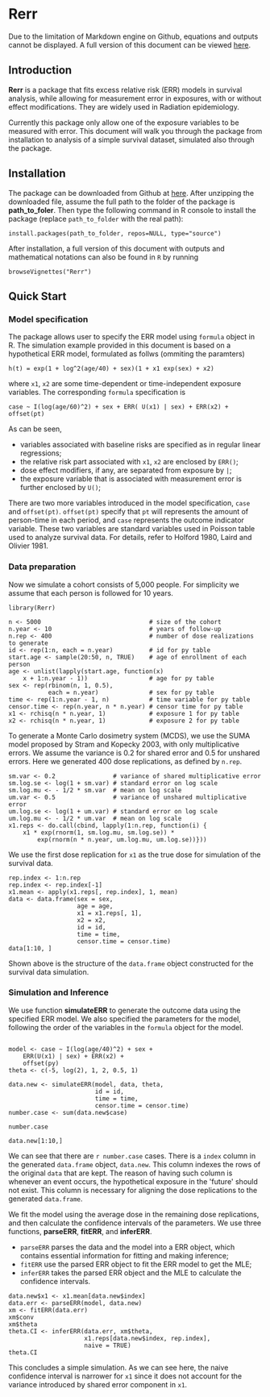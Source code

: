 # Rerr

Due to the limitation of Markdown engine on Github, equations and
outputs cannot be displayed. A full version of this document can be
viewed
[here](http://htmlpreview.github.io/?https://github.com/zhuozhang/Rerr/blob/master/vignettes/Rerr.html).

## Introduction

__Rerr__ is a package that fits excess relative risk (ERR) models in
survival analysis, while allowing for measurement error in exposures,
with or without effect modifications.  They are widely used in
Radiation epidemiology.

Currently this package only allow one of the exposure variables to be
measured with error.  This document will walk you through the package
from installation to analysis of a simple survival dataset, simulated
also through the package.

## Installation

The package can be downloaded from Github at
[here](https://github.com/zhuozhang/Rerr).  After unzipping the
downloaded file, assume the full path to the folder of the package is
**path_to_foler**.  Then type the following command in R console to
install the package (replace `path_to_folder` with the real path):

```{r eval=FALSE}
install.packages(path_to_folder, repos=NULL, type="source")
```

After installation, a full version of this document with outputs and
mathematical notations can also be found in `R` by running
```{r}
browseVignettes("Rerr")
```

## Quick Start

### Model specification

The package allows user to specify the ERR model using `formula`
object in R.  The simulation example provided in this document is
based on a hypothetical ERR model, formulated as follws (ommiting the
paramters) 

	h(t) = exp(1 + log^2(age/40) + sex)(1 + x1 exp(sex) + x2)

where `x1`, `x2` are some time-dependent or time-independent
exposure variables.  The corresponding `formula` specification is

```{r eval=FALSE}
case ~ I(log(age/60)^2) + sex + ERR( U(x1) | sex) + ERR(x2) + offset(pt)
```

As can be seen, 

*  variables associated with baseline risks are specified as in
   regular linear regressions;
*  the relative risk part associated with `x1`, `x2` are enclosed by
   `ERR()`;
*  dose effect modifiers, if any, are separated from exposure by `|`;
*  the exposure variable that is associated with measurement error is
   further enclosed by `U()`;

There are two more variables introduced in the model specification,
`case` and `offset(pt)`. `offset(pt)` specify that `pt` will
represents the amount of person-time in each period, and `case`
represents the outcome indicator variable.  These two variables are
standard variables used in Poisson table used to analyze survival
data.  For details, refer to Holford 1980, Laird and Olivier 1981.

### Data preparation

Now we simulate a cohort consists of 5,000 people.  For simplicity we
assume that each person is followed for 10 years.

```{r}
library(Rerr)

n <- 5000                              # size of the cohort
n.year <- 10                           # years of follow-up
n.rep <- 400                           # number of dose realizations to generate
id <- rep(1:n, each = n.year)          # id for py table
start.age <- sample(20:50, n, TRUE)    # age of enrollment of each person
age <- unlist(lapply(start.age, function(x)
    x + 1:n.year - 1))                 # age for py table
sex <- rep(rbinom(n, 1, 0.5),
           each = n.year)              # sex for py table
time <- rep(1:n.year - 1, n)           # time variable for py table
censor.time <- rep(n.year, n * n.year) # censor time for py table
x1 <- rchisq(n * n.year, 1)            # exposure 1 for py table
x2 <- rchisq(n * n.year, 1)            # exposure 2 for py table

```

To generate a Monte Carlo dosimetry system (MCDS), we use the SUMA
model proposed by Stram and Kopecky 2003, with only multiplicative
errors.  We assume the variance is 0.2 for shared error and 0.5 for
unshared errors. Here we generated 400 dose replications, as defined
by `n.rep`.

```{r}
sm.var <- 0.2                # variance of shared multiplicative error
sm.log.se <- log(1 + sm.var) # standard error on log scale
sm.log.mu <- - 1/2 * sm.var  # mean on log scale
um.var <- 0.5                # variance of unshared multiplicative error
um.log.se <- log(1 + um.var) # standard error on log scale
um.log.mu <- - 1/2 * um.var  # mean on log scale
x1.reps <- do.call(cbind, lapply(1:n.rep, function(i) {
    x1 * exp(rnorm(1, sm.log.mu, sm.log.se)) *
        exp(rnorm(n * n.year, um.log.mu, um.log.se))}))
```

We use the first dose replication for `x1` as the true dose for
simulation of the survival data.

```{r}
rep.index <- 1:n.rep
rep.index <- rep.index[-1]
x1.mean <- apply(x1.reps[, rep.index], 1, mean)
data <- data.frame(sex = sex,
                   age = age,
                   x1 = x1.reps[, 1],
                   x2 = x2,
                   id = id,
                   time = time,
                   censor.time = censor.time)
data[1:10, ]

```
Shown above is the structure of the `data.frame` object constructed
for the survival data simulation.  

### Simulation and Inference

We use function __simulateERR__ to generate the outcome data using the
specified ERR model.  We also specified the parameters for the model,
following the order of the variables in the `formula` object for the
model.

```{r}

model <- case ~ I(log(age/40)^2) + sex +
    ERR(U(x1) | sex) + ERR(x2) +
    offset(py)
theta <- c(-5, log(2), 1, 2, 0.5, 1)

data.new <- simulateERR(model, data, theta,
                        id = id,
                        time = time,
                        censor.time = censor.time)
number.case <- sum(data.new$case)

number.case

data.new[1:10,]
```

We can see that there are `r number.case` cases. There is a `index`
column in the generated `data.frame` object, `data.new`.  This column
indexes the rows of the original `data` that are kept. The reason of
having such column is whenever an event occurs, the hypothetical
exposure in the 'future' should not exist. This column is necessary
for aligning the dose replications to the generated `data.frame`.

We fit the model using the average dose in the remaining dose
replications, and then calculate the confidence intervals of the
parameters.  We use three functions, __parseERR__, __fitERR__, and
__inferERR__.  

-  `parseERR` parses the data and the model into a ERR object, which
   contains essential information for fitting and making inference;
-  `fitERR` use the parsed ERR object to fit the ERR model to get the
   MLE;
-  `inferERR` takes the parsed ERR object and the MLE to calculate the
   confidence intervals.

```{r}
data.new$x1 <- x1.mean[data.new$index]
data.err <- parseERR(model, data.new)
xm <- fitERR(data.err)
xm$conv
xm$theta
theta.CI <- inferERR(data.err, xm$theta,
                     x1.reps[data.new$index, rep.index],
                     naive = TRUE)
theta.CI
```

This concludes a simple simulation. As we can see here, the naive
confidence interval is narrower for `x1` since it does not account for
the variance introduced by shared error component in `x1`.

